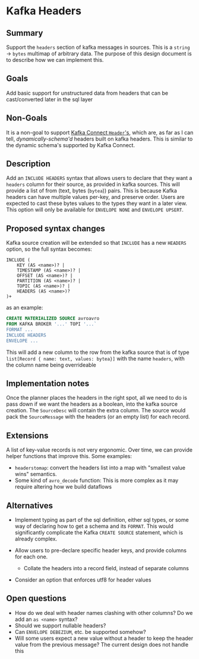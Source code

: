 # Kafka Headers

## Summary

Support the `headers` section of kafka messages in sources. This is a `string` -> `bytes` multimap of arbitrary
data. The purpose of this design document is to describe how we can implement this.

## Goals

Add basic support for unstructured data from headers that can be cast/converted later
in the sql layer

## Non-Goals

It is a non-goal to support
[Kafka Connect `Header`'s](https://kafka.apache.org/20/javadoc/index.html?org/apache/kafka/connect/header/Header.html),
which are, as far as I can tell, _dynamically-schema'd_ headers built on kafka headers. This is similar to the
dynamic schema's supported by Kafka Connect.


## Description

Add an `INCLUDE HEADERS` syntax that allows users to declare that they want a `headers` column for their source,
as provided in kafka sources. This will provide a list of from (text, bytes (`bytea`)) pairs. This is because
Kafka headers can have multiple values per-key, and preserve order.
Users are expected to cast these bytes values to the types they want in a later view.
This option will only be available for `ENVELOPE NONE` and `ENVELOPE UPSERT`.

## Proposed syntax changes

Kafka source creation will be extended so that `INCLUDE` has a new `HEADERS` option, so the full
syntax becomes:

```
INCLUDE (
    KEY (AS <name>)? |
    TIMESTAMP (AS <name>)? |
    OFFSET (AS <name>)? |
    PARTITION (AS <name>)? |
    TOPIC (AS <name>)? |
    HEADERS (AS <name>)?
)+
```
as an example:
```sql
CREATE MATERIALIZED SOURCE avroavro
FROM KAFKA BROKER '...' TOPI '...`
FORMAT ...
INCLUDE HEADERS
ENVELOPE ...
```

This will add a new column to the row from the kafka source that is of type
`list[Record { name: text, values: bytea}]` with the name `headers`, with
the column name being overrideable

## Implementation notes

Once the planner places the headers in the right spot, all we need to do is pass down if we want the headers as a boolean,
into the kafka source creation. The `SourceDesc` will contain the extra column. The source would pack the `SourceMessage`
with the headers (or an empty list) for each record.

## Extensions

A list of key-value records is not very ergonomic. Over time, we can provide helper functions that improve this.
Some examples:

- `headerstomap`: convert the headers list into a map with "smallest value wins" semantics.
- Some kind of `avro_decode` function: This is more complex as it may require altering how we build dataflows

## Alternatives

- Implement typing as part of the sql definition, either sql types, or some way of declaring how to get a schema
and its `FORMAT`. This would significantly complicate the Kafka `CREATE SOURCE` statement, which is already complex.

- Allow users to pre-declare specific header keys, and provide columns for each one.

  - Collate the headers into a record field, instead of separate columns

- Consider an option that enforces utf8 for header values

## Open questions

- How do we deal with header names clashing with other columns? Do we add an `as <name>` syntax?
- Should we support nullable headers?
- Can `ENVELOPE DEBEZIUM`, etc. be supported somehow?
- Will some users expect a new value without a header to keep the header value from the previous message? The current design does not handle this
